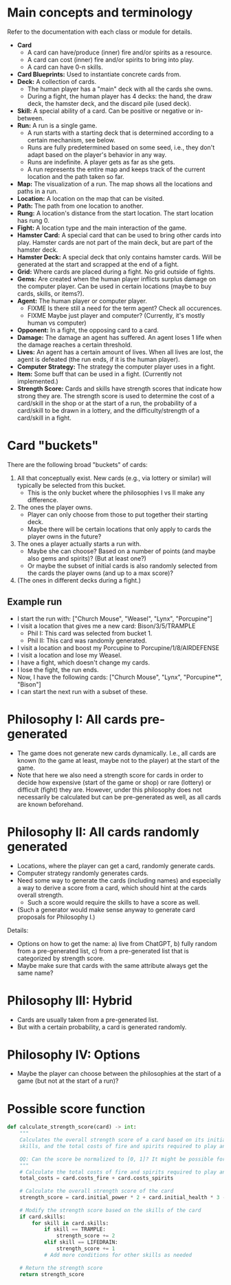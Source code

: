 
# Main concepts and terminology

Refer to the documentation with each class or module for details.

- **Card**
  - A card can have/produce (inner) fire and/or spirits as a resource.
  - A card can cost (inner) fire and/or spirits to bring into play.
  - A card can have 0-n skills.
- **Card Blueprints:** Used to instantiate concrete cards from.
- **Deck:** A collection of cards.
  - The human player has a "main" deck with all the cards she owns.
  - During a fight, the human player has 4 decks: the hand, the draw deck, the hamster
    deck, and the discard pile (used deck).
- **Skill:** A special ability of a card. Can be positive or negative or in-between.
- **Run:** A run is a single game.
  - A run starts with a starting deck that is determined according to a certain
    mechanism, see below. 
  - Runs are fully predetermined based on some seed, i.e., they don't adapt based on the
    player's behavior in any way.
  - Runs are indefinite. A player gets as far as she gets.
  - A run represents the entire map and keeps track of the current location and the path
    taken so far.
- **Map:** The visualization of a run. The map shows all the locations and paths in a
  run.
- **Location:** A location on the map that can be visited.
- **Path:** The path from one location to another.
- **Rung:** A location's distance from the start location. The start location has rung 0.
- **Fight:** A location type and the main interaction of the game.
- **Hamster Card:** A special card that can be used to bring other cards into play.
  Hamster cards are not part of the main deck, but are part of the hamster deck.
- **Hamster Deck:** A special deck that only contains hamster cards. Will be generated
  at the start and scrapped at the end of a fight.
- **Grid:** Where cards are placed during a fight. No grid outside of fights.
- **Gems:** Are created when the human player inflicts surplus damage on the computer
  player. Can be used in certain locations (maybe to buy cards, skills, or items?).
- **Agent:** The human player or computer player.
  - FIXME Is there still a need for the term agent? Check all occurences.
  - FIXME Maybe just player and computer? (Currently, it's mostly human vs computer)
- **Opponent:** In a fight, the opposing card to a card.
- **Damage:** The damage an agent has suffered. An agent loses 1 life when the damage
  reaches a certain threshold.
- **Lives:** An agent has a certain amount of lives. When all lives are lost, the agent
  is defeated (the run ends, if it is the human player).
- **Computer Strategy:** The strategy the computer player uses in a fight.
- **Item:** Some buff that can be used in a fight. (Currently not implemented.)
- **Strength Score:** Cards and skills have strength scores that indicate how strong
  they are. The strength score is used to determine the cost of a card/skill in the shop
  or at the start of a run, the probability of a card/skill to be drawn in a lottery,
  and the difficulty/strength of a card/skill in a fight.


# Card "buckets"

There are the following broad "buckets" of cards:

1. All that conceptually exist. New cards (e.g., via lottery or similar) will typically
   be selected from this bucket.
   - This is the only bucket where the philosophies I vs II make any difference.
2. The ones the player owns.
   - Player can only choose from those to put together their starting deck.
   - Maybe there will be certain locations that only apply to cards the player owns in
     the future?
3. The ones a player actually starts a run with.
   - Maybe she can choose? Based on a number of points (and maybe also gems and
     spirits)? (But at least one?) 
   - Or maybe the subset of initial cards is also randomly selected from the cards the
     player owns (and up to a max score)? 
4. (The ones in different decks during a fight.)

## Example run

- I start the run with: ["Church Mouse", "Weasel", "Lynx", "Porcupine"]
- I visit a location that gives me a new card: Bison/3/5/TRAMPLE
  - Phil I: This card was selected from bucket 1.
  - Phil II: This card was randomly generated.
- I visit a location and boost my Porcupine to Porcupine/1/8/AIRDEFENSE
- I visit a location and lose my Weasel.
- I have a fight, which doesn't change my cards.
- I lose the fight, the run ends.
- Now, I have the following cards: ["Church Mouse", "Lynx", "Porcupine*", "Bison"]
- I can start the next run with a subset of these.


# Philosophy I: All cards pre-generated

- The game does not generate new cards dynamically. I.e., all cards are known (to the
  game at least, maybe not to the player) at the start of the game.
- Note that here we also need a strength score for cards in order to decide how
  expensive (start of the game or shop) or rare (lottery) or difficult (fight) they are.
  However, under this philosophy does not necessarily be calculated but can be
  pre-generated as well, as all cards are known beforehand.


# Philosophy II: All cards randomly generated

- Locations, where the player can get a card, randomly generate cards.
- Computer strategy randomly generates cards.
- Need some way to generate the cards (including names) and especially a way to derive a
  score from a card, which should hint at the cards overall strength.
  - Such a score would require the skills to have a score as well.
- (Such a generator would make sense anyway to generate card proposals for Philosophy
  I.)

Details:

- Options on how to get the name: a) live from ChatGPT, b) fully random from a
  pre-generated list, c) from a pre-generated list that is categorized by strength
  score.
- Maybe make sure that cards with the same attribute always get the same name?


# Philosophy III: Hybrid

- Cards are usually taken from a pre-generated list.
- But with a certain probability, a card is generated randomly.


# Philosophy IV: Options

- Maybe the player can choose between the philosophies at the start of a game (but not
  at the start of a run)?



# Possible score function

``` python
def calculate_strength_score(card) -> int:
    """
    Calculates the overall strength score of a card based on its initial power, initial health,
    skills, and the total costs of fire and spirits required to play and sacrifice the card.
    
    QQ: Can the score be normalized to [0, 1]? It might be possible for a certain version of the game, if all skills and their scores are known and if the max numbers for power, health, and costs are known.
    """
    # Calculate the total costs of fire and spirits required to play and sacrifice the card
    total_costs = card.costs_fire + card.costs_spirits
    
    # Calculate the overall strength score of the card
    strength_score = card.initial_power * 2 + card.initial_health * 3 - total_costs
    
    # Modify the strength score based on the skills of the card
    if card.skills:
        for skill in card.skills:
            if skill == TRAMPLE:
                strength_score += 2
            elif skill == LIFEDRAIN:
                strength_score += 1
            # Add more conditions for other skills as needed
            
    # Return the strength score
    return strength_score
```


